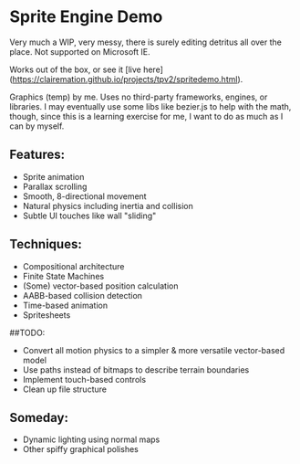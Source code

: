 # Sprite Engine Demo

Very much a WIP, very messy, there is surely editing detritus all over the place. Not supported on Microsoft IE.

Works out of the box, or see it [live here] (https://clairemation.github.io/projects/tpv2/spritedemo.html).

Graphics (temp) by me. Uses no third-party frameworks, engines, or libraries. I may eventually use some libs like bezier.js to help with the math, though, since this is a learning exercise for me, I want to do as much as I can by myself.

## Features:

- Sprite animation
- Parallax scrolling
- Smooth, 8-directional movement
- Natural physics including inertia and collision
- Subtle UI touches like wall "sliding"

## Techniques:

- Compositional architecture
- Finite State Machines
- (Some) vector-based position calculation
- AABB-based collision detection
- Time-based animation
- Spritesheets

##TODO:

- Convert all motion physics to a simpler & more versatile vector-based model
- Use paths instead of bitmaps to describe terrain boundaries
- Implement touch-based controls
- Clean up file structure

## Someday:

- Dynamic lighting using normal maps
- Other spiffy graphical polishes